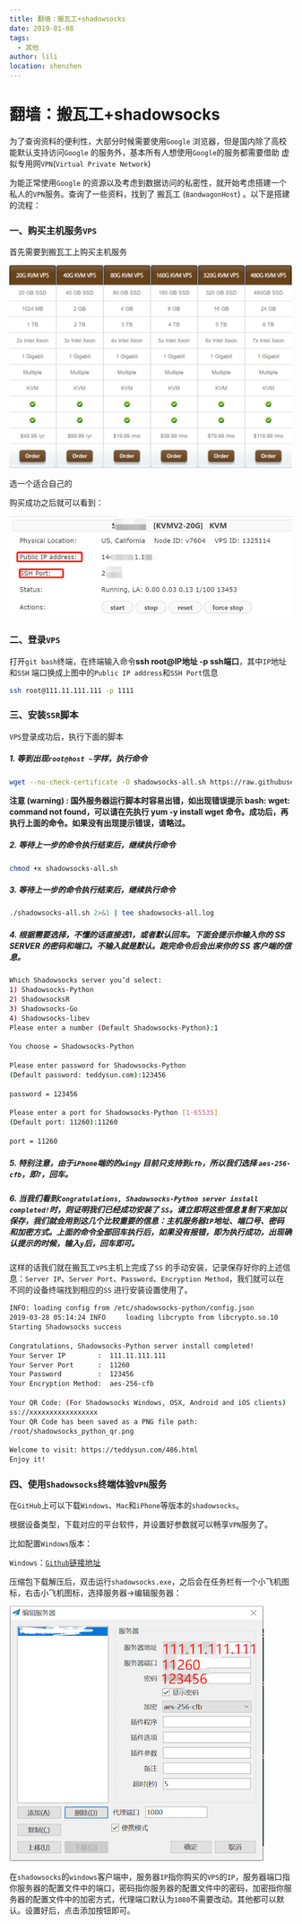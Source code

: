 ```yaml
---
title: 翻墙：搬瓦工+shadowsocks
date: 2019-01-08
tags:
  - 其他
author: lili
location: shenzhen
---
```

# 翻墙：搬瓦工+shadowsocks

为了查询资料的便利性，大部分时候需要使用` Google ` 浏览器，但是国内除了高校能默认支持访问` Google ` 的服务外，基本所有人想使用` Google `的服务都需要借助 虚拟专用网` VPN `(` Virtual Private Network `)

为能正常使用` Google ` 的资源以及考虑到数据访问的私密性，就开始考虑搭建一个私人的` VPN `服务。查询了一些资料，找到了 搬瓦工 (` BandwagonHost `) 。以下是搭建的流程：

### 一、购买主机服务` VPS `

首先需要到搬瓦工上购买主机服务

![image from dependency](../../.vuepress/public/images/vpn-shadowsocks/1.png)

选一个适合自己的

购买成功之后就可以看到：

![image from dependency](../../.vuepress/public/images/vpn-shadowsocks/2.png)

### 二、登录` VPS `

打开` git bash `终端，在终端输入命令**ssh root@IP地址 -p ssh端口**，其中` IP `地址和` SSH ` 端口换成上图中的` Public IP address `和` SSH Port `信息

```sh
ssh root@111.11.111.111 -p 1111
```

### 三、安装` SSR `脚本

` VPS `登录成功后，执行下面的脚本

##### 1. 等到出现` root@host ~ `字样，执行命令

```sh
wget --no-check-certificate -O shadowsocks-all.sh https://raw.githubusercontent.com/teddysun/shadowsocks_install/master/shadowsocks-all.sh
```

**注意 (warning) : 国外服务器运行脚本时容易出错，如出现错误提示 bash: wget: command not found，可以请在先执行 yum -y install wget 命令。成功后，再执行上面的命令。如果没有出现提示错误，请略过。**

##### 2. 等待上一步的命令执行结束后，继续执行命令

```sh
chmod +x shadowsocks-all.sh
```

##### 3. 等待上一步的命令执行结束后，继续执行命令

```sh
./shadowsocks-all.sh 2>&1 | tee shadowsocks-all.log
```
##### 4. 根据需要选择，不懂的话直接选1，或者默认回车。下面会提示你输入你的 SS SERVER 的密码和端口。不输入就是默认。跑完命令后会出来你的 SS 客户端的信息。


```sh
Which Shadowsocks server you’d select:
1) Shadowsocks-Python
2) ShadowsocksR
3) Shadowsocks-Go
4) Shadowsocks-libev
Please enter a number (Default Shadowsocks-Python):1

You choose = Shadowsocks-Python

Please enter password for Shadowsocks-Python
(Default password: teddysun.com):123456

password = 123456

Please enter a port for Shadowsocks-Python [1-65535]
(Default port: 11260):11260

port = 11260
```

##### 5. 特别注意，由于` iPhone `端的的` wingy ` 目前只支持到` cfb `，所以我们选择 ` aes-256-cfb `，即` 7 `，回车。

##### 6. 当我们看到` Congratulations, Shadowsocks-Python server install completed! `时，则证明我们已经成功安装了 ` SS `。请立即将这些信息复制下来加以保存，我们就会用到这几个比较重要的信息：主机服务器` IP `地址、端口号、密码和加密方式。上面的命令全部回车执行后，如果没有报错，即为执行成功，出现确认提示的时候，输入` y `后，回车即可。


这样的话我们就在搬瓦工` VPS `主机上完成了` SS ` 的手动安装，记录保存好你的上述信息：` Server IP `、` Server Port `、` Password `、` Encryption Method `，我们就可以在不同的设备终端找到相应的` SS ` 进行安装设置使用了。

```sh
INFO: loading config from /etc/shadowsocks-python/config.json
2019-03-28 05:14:24 INFO     loading libcrypto from libcrypto.so.10
Starting Shadowsocks success

Congratulations, Shadowsocks-Python server install completed!
Your Server IP        :  111.11.111.111
Your Server Port      :  11260
Your Password         :  123456
Your Encryption Method:  aes-256-cfb

Your QR Code: (For Shadowsocks Windows, OSX, Android and iOS clients)
ss://xxxxxxxxxxxxxxxxx
Your QR Code has been saved as a PNG file path:
/root/shadowsocks_python_qr.png

Welcome to visit: https://teddysun.com/486.html
Enjoy it!
```

### 四、使用` Shadowsocks `终端体验` VPN `服务

在` GitHub `上可以下载` Windows `、` Mac `和` iPhone `等版本的` shadowsocks `。

根据设备类型，下载对应的平台软件，并设置好参数就可以畅享` VPN `服务了。

比如配置` Windows `版本：

` Windows `：[` Github `链接地址](https://github.com/shadowsocks/shadowsocks-windows/releases)

压缩包下载解压后，双击运行` shadowsocks.exe `，之后会在任务栏有一个小飞机图标，右击小飞机图标，选择服务器->编辑服务器：

![image from dependency](../../.vuepress/public/images/vpn-shadowsocks/3.png)

在` shadowsocks `的` windows `客户端中，服务器` IP `指你购买的` VPS `的` IP `，服务器端口指你服务器的配置文件中的端口，密码指你服务器的配置文件中的密码，加密指你服务器的配置文件中的加密方式，代理端口默认为` 1080 `不需要改动。其他都可以默认。设置好后，点击添加按钮即可。
